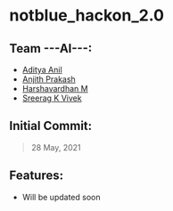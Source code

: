 # notblue_hackon_2.0

## Team ---AI---:
* <a href="https://github.com/SkaarFacee">Aditya Anil</a>
* <a href="https://github.com/Anuttan">Anjith Prakash</a>
* <a href="https://github.com/codevardhan">Harshavardhan M</a>
* <a href="https://github.com/sreeragkvivek">Sreerag K Vivek</a>

## Initial Commit:
> 28 May, 2021

## Features:
* Will be updated soon
